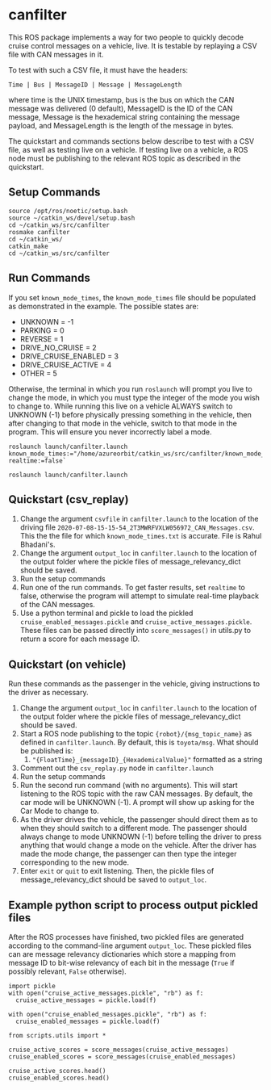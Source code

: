# canfilter

This ROS package implements a way for two people to quickly decode cruise control 
messages on a vehicle, live. It is testable by replaying a CSV file with CAN messages in it.

To test with such a CSV file, it must have the headers:

    Time | Bus | MessageID | Message | MessageLength

where time is the UNIX timestamp, bus is the bus on which the CAN message was delivered
(0 default), MessageID is the ID of the CAN message, Message is the hexademical string 
containing the message payload, and MessageLength is the length of the message in bytes.

The quickstart and commands sections below describe to test with a CSV file, as well as
testing live on a vehicle. If testing live on a vehicle, a ROS node must be publishing
to the relevant ROS topic as described in the quickstart.

## Setup Commands

    source /opt/ros/noetic/setup.bash
    source ~/catkin_ws/devel/setup.bash
    cd ~/catkin_ws/src/canfilter
    rosmake canfilter
    cd ~/catkin_ws/
    catkin_make
    cd ~/catkin_ws/src/canfilter

## Run Commands

If you set `known_mode_times`, the `known_mode_times` file should be populated as demonstrated
in the example. The possible states are:

- UNKNOWN = -1
- PARKING = 0
- REVERSE = 1
- DRIVE_NO_CRUISE = 2
- DRIVE_CRUISE_ENABLED = 3
- DRIVE_CRUISE_ACTIVE = 4
- OTHER = 5

Otherwise, the terminal in which you run `roslaunch` will prompt you live to change the mode,
in which you must type the integer of the mode you wish to change to. While running this live on 
a vehicle ALWAYS switch to UNKNOWN (-1) before physically pressing something in the vehicle,
then after changing to that mode in the vehicle, switch to that mode in the program. This
will ensure you never incorrectly label a mode.

    roslaunch launch/canfilter.launch known_mode_times:="/home/azureorbit/catkin_ws/src/canfilter/known_mode_times.txt" realtime:=false`

    roslaunch launch/canfilter.launch

## Quickstart (csv_replay)

1. Change the argument `csvfile` in `canfilter.launch` to the location of the driving file
`2020-07-08-15-15-54_2T3MWRFVXLW056972_CAN_Messages.csv`. This the the file for which 
`known_mode_times.txt` is accurate. File is Rahul Bhadani's.
2. Change the argument `output_loc` in `canfilter.launch` to the location of the output
folder where the pickle files of message_relevancy_dict should be saved.
3. Run the setup commands
4. Run one of the run commands. To get faster results, set `realtime` to false, otherwise
the program will attempt to simulate real-time playback of the CAN messages.
5. Use a python terminal and pickle to load the pickled `cruise_enabled_messages.pickle`
and `cruise_active_messages.pickle`. These files can be passed directly into `score_messages()` 
in utils.py to return a score for each message ID.


## Quickstart (on vehicle)

Run these commands as the passenger in the vehicle, giving instructions to the driver as 
necessary.

1. Change the argument `output_loc` in `canfilter.launch` to the location of the output
folder where the pickle files of message_relevancy_dict should be saved.
2. Start a ROS node publishing to the topic `{robot}/{msg_topic_name}` as defined in
`canfilter.launch`. By default, this is `toyota/msg`. What should be published is:
   1. `"{FloatTime}_{messageID}_{HexademicalValue}"` formatted as a string
3. Comment out the `csv_replay.py` node in `canfilter.launch`
4. Run the setup commands
5. Run the second run command (with no arguments). This will start listening to the ROS topic 
with the raw CAN messages. By default, the car mode will be UNKNOWN (-1). A prompt will show
up asking for the Car Mode to change to.
6. As the driver drives the vehicle, the passenger should direct them as to when they should
switch to a different mode. The passenger should always change to mode UNKNOWN (-1) before
telling the driver to press anything that would change a mode on the vehicle. After the driver
has made the mode change, the passenger can then type the integer corresponding to the new mode.
7. Enter `exit` or `quit` to exit listening. Then, the pickle files of message_relevancy_dict 
should be saved to `output_loc`.

## Example python script to process output pickled files

After the ROS processes have finished, two pickled files are generated according to the
command-line argument `output_loc`. These pickled files can are message relevancy dictionaries
which store a mapping from message ID to bit-wise relevancy of each bit in the message (`True`
if possibly relevant, `False` otherwise).

    import pickle
    with open("cruise_active_messages.pickle", "rb") as f:
      cruise_active_messages = pickle.load(f)

    with open("cruise_enabled_messages.pickle", "rb") as f:
      cruise_enabled_messages = pickle.load(f)

    from scripts.utils import *

    cruise_active_scores = score_messages(cruise_active_messages)
    cruise_enabled_scores = score_messages(cruise_enabled_messages)

    cruise_active_scores.head()
    cruise_enabled_scores.head()